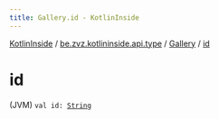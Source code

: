 ```yaml
---
title: Gallery.id - KotlinInside
---
```


[KotlinInside](../../index.html) / [be.zvz.kotlininside.api.type](../index.html) / [Gallery](index.html) / [id](./id.html)

# id

(JVM) `val id: `[`String`](https://kotlinlang.org/api/latest/jvm/stdlib/kotlin/-string/index.html)